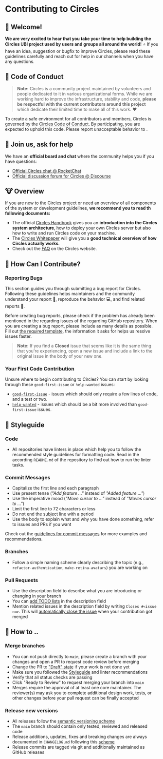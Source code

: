 # Contributing to Circles

## :goat: Welcome!

**We are very excited to hear that you take your time to help building the Circles UBI project used by users and groups all around the world!** :star: If you have an idea, suggestion or bugfix to improve Circles, please read these guidelines carefully and reach out for help in our channels when you have any questions.

## :monkey: Code of Conduct

> **Note:** Circles is a community project maintained by volunteers and people dedicated to it in various organizational forms. While we are working hard to improve the infrastructure, stability and code, **please be respectful with the current contributors around this project** which dedicate their limited time to make all of this work. :heart:

To create a safe environment for all contributors and members, Circles is governed by the [Circles Code of Conduct](TODO). By participating, you are expected to uphold this code. Please report unacceptable behavior to <TODO>.
  
## :tropical_fish: Join us, ask for help

We have an **official board and chat** where the community helps you if you have questions:

* [Official Circles chat @ RocketChat](https://chat.joincircles.net)
* [Official discussion forum for Circles @ Discourse](https://aboutcircles.com)

## :cow: Overview

If you are new to the Circles project or need an overview of all components of the system or development guidelines, **we recommend you to read th following documents:**

* The official [Circles Handbook](https://handbook.joincircles.net/) gives you an **introduction into the Circles system architecture**, how to deploy your own Circles server but also how to write and run Circles code on your machine.
* The [Circles Whitepaper](https://handbook.joincircles.net/about/whitepaper.html) will give you a **good technical overview of how Circles actually works**.
* Check out the [FAQ](https://joincircles.net/faq) on the Circles website.

## :panda_face: How Can I Contribute?

### Reporting Bugs

This section guides you through submitting a bug report for Circles. Following these guidelines helps maintainers and the community understand your report :pencil:, reproduce the behavior :computer:, and find related reports :mag_right:.

Before creating bug reports, please check if the problem has already been mentioned in the regarding issues of the regarding GitHub repository. When you are creating a bug report, please include as many details as possible. Fill out [the required template](https://github.com/CirclesUBI/.github/blob/master/.github/ISSUE_TEMPLATE/bug_report.md), the information it asks for helps us resolve issues faster.

> **Note:** If you find a **Closed** issue that seems like it is the same thing that you're experiencing, open a new issue and include a link to the original issue in the body of your new one.

### Your First Code Contribution

Unsure where to begin contributing to Circles? You can start by looking through these `good-first-issue` or `help-wanted` issues:

* [`good-first-issue`] - issues which should only require a few lines of code, and a test or two.
* [`help-wanted`] - issues which should be a bit more involved than `good-first-issue` issues.

## :sloth: Styleguide

### Code

* All repositories have linters in place which help you to follow the recommended style guidelines for formatting code. Read in the according `README.md` of the repository to find out how to run the linter tasks.

### Commit Messages

* Capitalize the first line and each paragraph
* Use present tense (*"Add feature ..."* instead of *"Added feature ..."*)
* Use the imperative mood (*"Move cursor to ..."* instead of *"Moves cursor to ..."*)
* Limit the first line to 72 characters or less
* Do not end the subject line with a period
* Use the body to explain what and why you have done something, refer to issues and PRs if you want

Check out the [guidelines for commit messages](https://gist.github.com/robertpainsi/b632364184e70900af4ab688decf6f53) for more examples and recommendations.

### Branches

* Follow a simple naming scheme clearly describing the topic (e.g., `refactor-authentication`, `make-retina-avatars`) you are working on

### Pull Requests

* Use the description field to describe what you are introducing or changing in your branch
* You can [add TODO lists](https://docs.github.com/en/github/managing-your-work-on-github/about-task-lists) in the description field
* Mention related issues in the description field by writing `Closes #<issue no>`. This will [automatically close the issue](https://github.blog/2013-01-22-closing-issues-via-commit-messages/) when your contribution got merged

## :turtle: How to ..

### Merge branches

* You can not push directly to `main`, please create a branch with your changes and open a PR to request code review before merging
* Change the PR to ["Draft" state](https://github.blog/2019-02-14-introducing-draft-pull-requests/) if your work is not done yet
* Make sure you followed the [Styleguide](#Styleguide) and linter recommendations
* Verify that all status checks are passing
* Click "Ready to Review" to request merging your branch into `main`
* Merges require the approval of at least one core maintainer. The reviewer(s) may ask you to complete additional design work, tests, or other changes before your pull request can be finally accepted

### Release new versions

* All releases follow the [semantic versioning scheme](https://semver.org/)
* The `main` branch should contain only tested, reviewed and released code
* Release additions, updates, fixes and breaking changes are always documented in `CHANGELOG.md` following this [scheme](https://keepachangelog.com)
* Release commits are tagged via git and additionally maintained as GitHub releases

[`good-first-issue`]: https://github.com/search?l=&q=is%3Aopen+is%3Aissue+label%3A%22good+first+issue+%3Aheart%3A%22+user%3ACirclesUBI+sort%3Acomments-desc&type=issues
[`help-wanted`]: https://github.com/search?l=&q=is%3Aopen+is%3Aissue+label%3A%22help+wanted+%3Aheart%3A%22+user%3ACirclesUBI+sort%3Acomments-desc&type=issues
